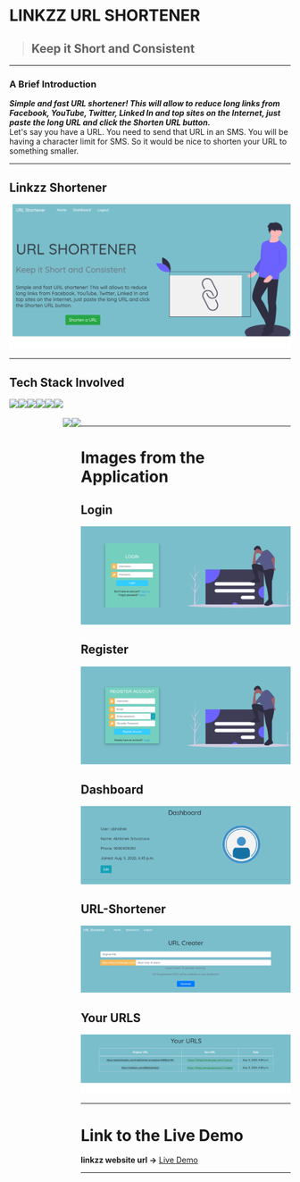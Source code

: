 # LINKZZ URL SHORTENER

>##  Keep it Short and Consistent 

***

### A Brief Introduction

***Simple and fast URL shortener! This will allow to reduce long links from Facebook, YouTube, Twitter, Linked In and top sites on the Internet, just paste the long URL and click the Shorten URL button.***
<br/>
Let's say you have a URL. You need to send that URL in an SMS. You will be having a character limit for SMS. So it would be nice to shorten your URL to something smaller. 

***

## Linkzz Shortener
<img src="./readme_images/home.png">

***

## Tech Stack Involved

<div style="display: flex;justify-content: center;">

<img height="64px" width="auto" src="https://image.flaticon.com/icons/svg/919/919852.svg">
<img height="64px" width="auto" src="https://www.w3schools.com/whatis/img_css.jpg">
<img height="64px" width="auto" src="https://miro.medium.com/max/3600/1*6ahbWjp_g9hqhaTDSJOL1Q.png">
<img height="64px" width="auto" src="https://www.drupal.org/files/project-images/bootstrap-stack.png">
<img height="64px" width="auto" src="https://upload.wikimedia.org/wikipedia/commons/thumb/6/61/HTML5_logo_and_wordmark.svg/1200px-HTML5_logo_and_wordmark.svg.png">
<img height="64px" width="auto" src="https://twilio-cms-prod.s3.amazonaws.com/images/django-dark.width-808.png">

<div/>

<br/>
<br/>

<div style="display: flex;justify-content: center;">

<img height="64px" width="auto" src="https://www.fullstackpython.com/img/logos/gunicorn.jpg">
<img height="84px" width="auto" src="https://encrypted-tbn0.gstatic.com/images?q=tbn:ANd9GcRNOsJTvwGyAy0ZuyLw8k0XkBx5GYQo8fLUkiat2Mpd00pq9tI&s">

<div/>


***

# Images from the Application

## Login
<img src="./readme_images/login.png">

## Register
<img src="./readme_images/register.png">

## Dashboard
<img src="./readme_images/dashboard.png">

## URL-Shortener
<img src="./readme_images/shorter.png">

## Your URLS
<img src="./readme_images/urls.png">

***

# Link to the Live Demo

**linkzz website url  ->** <a target="_blank" href="https://linkzz.herokuapp.com/">Live Demo</a>

***

